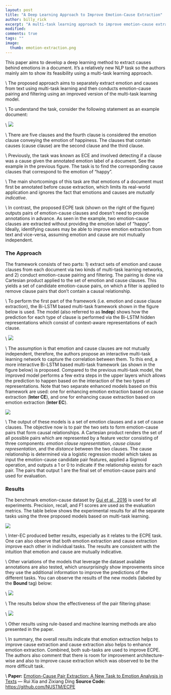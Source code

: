 ```yaml
---
layout: post
title: "A Deep Learning Approach to Improve Emotion-Cause Extraction"
author: billy_rick
excerpt: "A multi-task learning approach to improve emotion-cause extraction which can help to improve emotion analysis."
modified:
comments: true
tags: ""
image:
  thumb: emotion-extraction.png
---
```



This paper aims to develop a deep learning method to extract causes behind emotions in a document. It’s a relatively new NLP task so the authors mainly aim to show its feasibility using a multi-task learning approach.

\\
The proposed approach aims to separately extract emotion and causes from text using multi-task learning and then conducts emotion-cause pairing and filtering using an improved version of the multi-task learning model.

\\
To understand the task, consider the following statement as an example document:


\\
![](https://miro.medium.com/max/680/0*eSeItfnRt4slAAb-.png)


\\
There are five clauses and the fourth clause is considered the emotion clause conveying the emotion of happiness. The clauses that contain causes (cause clause) are the second clause and the third clause.

\\
Previously, the task was known as ECE and involved detecting if a clause was a cause given the annotated emotion label of a document. See the example in the previous figure. The task is to find the corresponding cause clauses that correspond to the emotion of “happy”.

\\
The main shortcomings of this task are that emotions of a document must first be annotated before cause extraction, which limits its real-world application and ignores the fact that emotions and causes are *mutually indicative*.

\\
In contrast, the proposed ECPE task (shown on the right of the figure) outputs pairs of emotion-cause clauses and doesn’t need to provide annotations in advance. As seen in the example, two emotion-cause clauses are extracted without providing the emotion label of “happy”. Ideally, identifying causes may be able to improve emotion extraction from text and vice-versa, assuming emotion and cause are not mutually independent.

### **The Approach**

The framework consists of two parts: 1) extract sets of emotion and cause clauses from each document via two kinds of multi-task learning networks, and 2) conduct emotion-cause pairing and filtering. The pairing is done via Cartesian product applied to the set of emotion and cause clauses. This yields a set of candidate emotion-cause pairs, on which a filter is applied to remove clause pairs that don’t contain a causal relationship.

\\
To perform the first part of the framework (i.e. emotion and cause clause extraction), the Bi-LSTM based multi-task framework shown in the figure below is used. The model (also referred to as **Indep**) shows how the prediction for each type of clause is performed via the Bi-LSTM hidden representations which consist of context-aware representations of each clause.


\\
![](https://miro.medium.com/max/558/0*sh3MmuLHny4xQZ5R.png)


\\
The assumption is that emotion and cause clauses are not mutually independent, therefore, the authors propose an interactive multi-task learning network to capture the correlation between them. To this end, a more interactive Bi-LSTM based multi-task framework (as shown in the figure below) is proposed. Compared to the previous multi-task model, the improved model performs a few extra steps in the upper layers which allows the prediction to happen based on the interaction of the two types of representations. Note that two separate enhanced models based on this framework are used: one for enhancing emotion extraction based on cause extraction (**Inter CE**), and one for enhancing cause extraction based on emotion extraction (**Inter EC**).


![](https://miro.medium.com/max/671/0*BeMhY8bV7RIj_RNi.png)


\\
The output of these models is a set of emotion clauses and a set of cause clauses. The objective now is to pair the two sets to form emotion-cause pairs that form causal relationships. A Cartesian product renders the set of all possible pairs which are represented by a feature vector consisting of three components: *emotion clause representation*, *cause clause representation*, and the *distance* between the two clauses. The cause relationship is determined via a logistic regression model which takes as input the emotion-cause candidate pair features, applied a Sigmoid operation, and outputs a 1 or 0 to indicate if the relationship exists for each pair. The pairs that output 1 are the final set of emotion-cause pairs and used for evaluation.

### **Results**

The benchmark emotion-cause dataset by [Gui et al., 2016](https://www.aclweb.org/anthology/D16-1170) is used for all experiments. Precision, recall, and F1 scores are used as the evaluation metrics. The table below shows the experimental results for all the separate tasks using the three proposed models based on multi-task learning.


![](https://miro.medium.com/max/630/0*AqA5w-k_A8fI8VXy.png)


\\
Inter-EC produced better results, especially as it relates to the ECPE task. One can also observe that both emotion extraction and cause extraction improve each other in individual tasks. The results are consistent with the intuition that emotion and cause are mutually indicative.

\\
Other variations of the models that leverage the dataset available annotations are also tested, which unsurprisingly show improvements since they use the additional information to improve the predictions of the different tasks. You can observe the results of the new models (labeled by the **Bound** tag) below:


\\
![](https://miro.medium.com/max/697/0*zI9Za301nAoTekaS.png)


\\
The results below show the effectiveness of the pair filtering phase:


\\
![](https://miro.medium.com/max/634/0*830cEc4EWJXVmYp3.png)


\\
Other results using rule-based and machine learning methods are also presented in the paper.

\\
In summary, the overall results indicate that emotion extraction helps to improve cause extraction and cause extraction also helps to enhance emotion extraction. Combined, both sub-tasks are used to improve ECPE. The authors also comment that there is room for improvement architecture-wise and also to improve cause extraction which was observed to be the more difficult task.

\\
**Paper:** [Emotion-Cause Pair Extraction: A New Task to Emotion Analysis in Texts](https://arxiv.org/abs/1906.01267) — Rui Xia and Zixiang Ding
**Source Code:** https://github.com/NUSTM/ECPE
